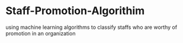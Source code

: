 # Staff-Promotion-Algorithim
using machine learning algorithms  to classify staffs who are  worthy of promotion in an organization

